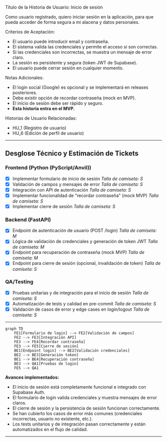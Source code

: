 Título de la Historia de Usuario:
Inicio de sesión

Como usuario registrado,
quiero iniciar sesión en la aplicación,
para que pueda acceder de forma segura a mi alacena y datos personales.

Criterios de Aceptación:
- El usuario puede introducir email y contraseña.
- El sistema valida las credenciales y permite el acceso si son correctas.
- Si las credenciales son incorrectas, se muestra un mensaje de error claro.
- La sesión es persistente y segura (token JWT de Supabase).
- El usuario puede cerrar sesión en cualquier momento.

Notas Adicionales:
- El login social (Google) es opcional y se implementará en releases posteriores.
- Debe existir opción de recordar contraseña (mock en MVP).
- El inicio de sesión debe ser rápido y seguro.
- **Esta historia entra en el MVP.**

Historias de Usuario Relacionadas:
- HU_1 (Registro de usuario)
- HU_6 (Edición de perfil de usuario)

---

## Desglose Técnico y Estimación de Tickets

### Frontend (Python (PyScript/Anvil))
- [X] Implementar formulario de inicio de sesión
  _Talla de camiseta: S_
- [X] Validación de campos y mensajes de error
  _Talla de camiseta: S_
- [X] Integración con API de autenticación
  _Talla de camiseta: S_
- [X] Implementar funcionalidad de "recordar contraseña" (mock MVP)
  _Talla de camiseta: S_
- [X] Implementar cierre de sesión
  _Talla de camiseta: S_

### Backend (FastAPI)
- [X] Endpoint de autenticación de usuario (POST /login)
  _Talla de camiseta: M_
- [X] Lógica de validación de credenciales y generación de token JWT
  _Talla de camiseta: M_
- [X] Endpoint para recuperación de contraseña (mock MVP)
  _Talla de camiseta: M_
- [X] Endpoint para cierre de sesión (opcional, invalidación de token)
  _Talla de camiseta: S_

### QA/Testing
- [X] Pruebas unitarias y de integración para el inicio de sesión
  _Talla de camiseta: S_
- [X] Automatización de tests y calidad en pre-commit
  _Talla de camiseta: S_
- [X] Validación de casos de error y edge cases en login/logout
  _Talla de camiseta: S_

---

```mermaid
graph TD
    FE1[Formulario de login] --> FE2[Validación de campos]
    FE2 --> FE3[Integración API]
    FE3 --> FE4[Recordar contraseña]
    FE3 --> FE5[Cierre de sesión]
    BE1[Endpoint login] --> BE2[Validación credenciales]
    BE2 --> BE3[Generación token]
    BE1 --> BE4[Recuperación contraseña]
    BE3 --> QA1[Pruebas de login]
    FE5 --> QA1

```

**Avances implementados:**
- El inicio de sesión está completamente funcional e integrado con Supabase Auth.
- El formulario de login valida credenciales y muestra mensajes de error claros.
- El cierre de sesión y la persistencia de sesión funcionan correctamente.
- Se han cubierto los casos de error más comunes (credenciales incorrectas, usuario no existente, etc.).
- Los tests unitarios y de integración pasan correctamente y están automatizados en el flujo de calidad.

---
